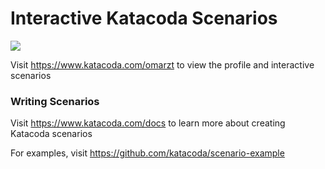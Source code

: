 # Interactive Katacoda Scenarios

[![](http://shields.katacoda.com/katacoda/omarzt/count.svg)](https://www.katacoda.com/omarzt "Get your profile on Katacoda.com")

Visit https://www.katacoda.com/omarzt to view the profile and interactive scenarios

### Writing Scenarios
Visit https://www.katacoda.com/docs to learn more about creating Katacoda scenarios

For examples, visit https://github.com/katacoda/scenario-example
